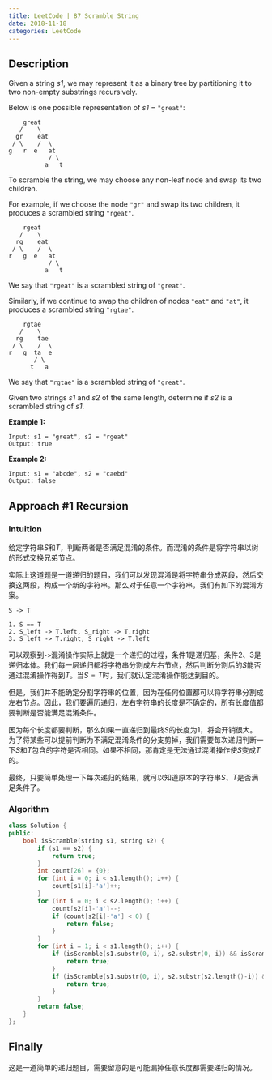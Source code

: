 ```yaml
---
title: LeetCode | 87 Scramble String
date: 2018-11-18
categories: LeetCode
---
```


## Description

Given a string *s1*, we may represent it as a binary tree by partitioning it to two non-empty substrings recursively.

<!-- more -->

Below is one possible representation of *s1* = `"great"`:

```
    great
   /    \
  gr    eat
 / \    /  \
g   r  e   at
           / \
          a   t
```

To scramble the string, we may choose any non-leaf node and swap its two children.

For example, if we choose the node `"gr"` and swap its two children, it produces a scrambled string `"rgeat"`.

```
    rgeat
   /    \
  rg    eat
 / \    /  \
r   g  e   at
           / \
          a   t
```

We say that `"rgeat"` is a scrambled string of `"great"`.

Similarly, if we continue to swap the children of nodes `"eat"` and `"at"`, it produces a scrambled string `"rgtae"`.

```
    rgtae
   /    \
  rg    tae
 / \    /  \
r   g  ta  e
       / \
      t   a
```

We say that `"rgtae"` is a scrambled string of `"great"`.

Given two strings *s1* and *s2* of the same length, determine if *s2* is a scrambled string of *s1*.

**Example 1:**

```
Input: s1 = "great", s2 = "rgeat"
Output: true
```

**Example 2:**

```
Input: s1 = "abcde", s2 = "caebd"
Output: false
```

## Approach #1 Recursion

### Intuition

给定字符串$S$和$T$，判断两者是否满足混淆的条件。而混淆的条件是将字符串以树的形式交换兄弟节点。

实际上这道题是一道递归的题目，我们可以发现混淆是将字符串分成两段，然后交换这两段，构成一个新的字符串。那么对于任意一个字符串，我们有如下的混淆方案。

```
S -> T

1. S == T
2. S_left -> T.left, S_right -> T.right
3. S_left -> T.right, S_right -> T.left
```

可以观察到`->`混淆操作实际上就是一个递归的过程，条件1是递归基，条件2、3是递归本体。我们每一层递归都将字符串分割成左右节点，然后判断分割后的$S$能否通过混淆操作得到$T$。当$S=T$时，我们就认定混淆操作能达到目的。

但是，我们并不能确定分割字符串的位置，因为在任何位置都可以将字符串分割成左右节点。因此，我们要遍历递归，左右字符串的长度是不确定的，所有长度值都要判断是否能满足混淆条件。

因为每个长度都要判断，那么如果一直递归到最终$S$的长度为1，将会开销很大。为了将某些可以提前判断为不满足混淆条件的分支剪掉，我们需要每次递归判断一下$S$和$T$包含的字符是否相同。如果不相同，那肯定是无法通过混淆操作使$S$变成$T$的。

最终，只要简单处理一下每次递归的结果，就可以知道原本的字符串$S$、$T$是否满足条件了。

### Algorithm

```cpp
class Solution {
public:
    bool isScramble(string s1, string s2) {
        if (s1 == s2) {
            return true;
        }
        int count[26] = {0};
        for (int i = 0; i < s1.length(); i++) {
            count[s1[i]-'a']++;
        }
        for (int i = 0; i < s2.length(); i++) {
            count[s2[i]-'a']--;
            if (count[s2[i]-'a'] < 0) {
                return false;
            }
        }
        for (int i = 1; i < s1.length(); i++) {
            if (isScramble(s1.substr(0, i), s2.substr(0, i)) && isScramble(s1.substr(i), s2.substr(i))) {
                return true;
            }
            if (isScramble(s1.substr(0, i), s2.substr(s2.length()-i)) && isScramble(s1.substr(i), s2.substr(0, s2.length()-i))) {
                return true;
            }
        }
        return false;
    }
};
```

## Finally

这是一道简单的递归题目，需要留意的是可能漏掉任意长度都需要递归的情况。

